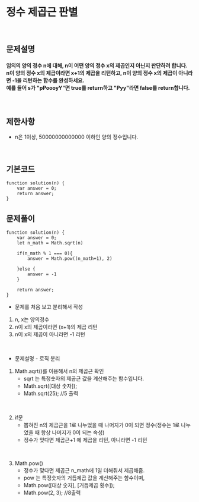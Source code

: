 # 정수 제곱근 판별
<br>

## 문제설명
#### 임의의 양의 정수 n에 대해, n이 어떤 양의 정수 x의 제곱인지 아닌지 판단하려 합니다.<br>n이 양의 정수 x의 제곱이라면 x+1의 제곱을 리턴하고, n이 양의 정수 x의 제곱이 아니라면 -1을 리턴하는 함수를 완성하세요.<br>예를 들어 s가 "pPoooyY"면 true를 return하고 "Pyy"라면 false를 return합니다.

<br>

## 제한사항
* n은 1이상, 50000000000000 이하인 양의 정수입니다.
<br>

## 기본코드
```
function solution(n) {
    var answer = 0;
    return answer;
}
```


## 문제풀이
```
function solution(n) {
    var answer = 0;
    let n_math = Math.sqrt(n)
    
    if(n_math % 1 === 0){    
        answer = Math.pow((n_math+1), 2)
        
    }else {
        answer = -1
    }
    
    return answer;
}
```
* 문제를 처음 보고 분리해서 작성
1. n, x는 양의정수
2. n이 x의 제곱이라면 (x+1)의 제곱 리턴
3. n이 x의 제곱이 아니라면 -1 리턴

<br>

* 문제설명 - 로직 분리
1. Math.aqrt()를 이용해서 n의 제곱근 확인
   - sqrt 는 특정숫자의 제곱근 값을 계산해주는 함수입니다.
   - Math.sqrt([대상 숫자]);
   - Math.sqrt(25); //5 출력
<br>

2. if문
   - 뽑혀진 n의 제곱근을 1로 나누었을 때 나머지가 0이 되면 정수(정수는 1로 나누었을 때 항상 나머지가 0이 되는 속성)
   - 정수가 맞다면 제곱근+1 에 제곱을 리턴, 아니라면 -1 리턴
<br>   

3. Math.pow()
   - 정수가 맞다면 제곱근 n_math에 1일 더해줘서 제곱해줌.
   - pow 는 특정숫자의 거듭제곱 값을 계산해주는 함수이며,
   - Math.pow([대상 숫자], [거듭제곱 횟수]);
   - Math.pow(2, 3); //8출력
